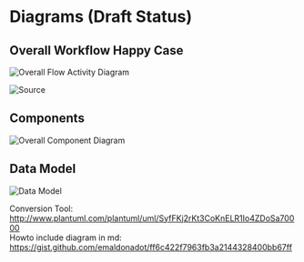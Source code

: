 # Diagrams (Draft Status)

## Overall Workflow Happy Case

![Overall Flow Activity Diagram](http://www.plantuml.com/plantuml/svg/TLDDSzem4BthL-ZMS4XfhdQdauIcdNOIma1cSbxRYwt1Ndca1U9_NsaDKqDL3XYzj-_3ckNUCpZUTwtwr33tFflF-nOe8fzBsysXP7CmFDnM1ce7tMs134g9IcKhTDxI4t5uRY9ag5v1ZRdArbWR7_37GUX0BA6BnA8rvUvr5tu9yMoBOiYLsUeREQ-jxMQQ6oHzit08Z4iy2gXq-6GNMAwmzHYK7yR7xCcSc4tnC4kLsIg7FG9VFaGIAwnQ6D3vNpIj4JD6Lt5-1yEv7CVmfNtTddJwcxxJG9NUs0ujeRohNCnV_IHHx8J-ANUJ79cElG2NJNv9V3UUdIdsZ0jmbRzY7uZidafySw69_rVQX-BdcGw9hqVYYwq3MqtnTCFn3kAt3qsI0driJ2jNnay7T8Cb55KrInRRbDRXfKy1vUuOt3CTXKlyu7ExP92GVipGN_NTbvbAXZnQQPnEUQZ1qFyItXhWT_0_zZInVaOuuBXqPyopxULmtiAfoKkeS5gXtzRGx8fER9Ew3pxnR_i7)

![Source](https://raw.githubusercontent.com/sopra-fs22-group-36/screw-your-neighbor-server/feature_diagrams/src/doc/screw_your_neighbor_overall_workflow.puml)

## Components
![Overall Component Diagram](http://www.plantuml.com/plantuml/png/TPDHJnin3CVVyocilkpfMccF226WWtKJqogezdBY8Mqy6f5BJhaKXYQ-EqaF2wUcbP2Il_zd_-oOyo7fc7QTKr-sAVN3oMpME-sBCjs4RfR_-k3HfyPO_H1rfrIlDu_w0M4oTpO7e87h67n2RoRmNq7-_GtEO8J9ayNdWSJoQs_2Ulro_t7_hZjarrywRRRildJw1UCel5QfTxRAUxbBANZsvLn7Cz27hmpwwb_2wBM3FzPWWFbM9xXO_g1i-GWDj6FmEcQyvn0VxwiKTnYVC6RRPLO-QVlRwZVS5F0AiQZKJoMo6P34nqGQpKQCOXvyYi4vZFMiFtHPbyMel8mGXGmTXocpiHkiGDureX01Xi1bKPzqAavlwuD1cFnSNb3LDf_BIvPdCphfjHwoOV4L5dPT7Z_j-TY3ZPvHfRM4M-p3O5E8XM6iL1F3wNHwneeTDYhYTGCopFiMOJfHG32gbkTTh5PBE87RgxkLAkTHvPkqpy3SXxPzc5Aq34gusShIl-nn8sq1rMzAK-_iT5FS2QTDS_RfEZDCxc5hpT24XP3PJ8I7PgKK5pcON6z10L0xYKsW7FW8KF8S68do7BtPTUuD)

## Data Model

![Data Model](http://www.plantuml.com/plantuml/svg/TLDDZvim4BtFhx3sacHJWdgDUjXye6pKBOb2icfLzU0ODq454nbJQTNslnTx76oWlO3ztl3UZFrugXILgYvo65sLkbNpCBpbL6XanieYP3cjgY3Dw4NI0Y0JYillb75oghXS7tSUii_fMn_Rq89taPVoV7xhGeSwxnKbh9G6WbQKVFWTM0j0RuJq6j060Rq6TB68sG2w8ABNW2OMCHimGkGn2CWdgjZLRGszBAbCmJ06N0XHreBnWWjrQ5QEmquHCq-37Mif81nfoe6hHdCKWZDmVg0_8ALMApEXAd1VblUQ1Rjc_2TFOT2CLsEfr1oS7hSzIQmqo430aVuuHX71ZhXZ1gtf4HD5sGyasotsy5_wICyvloU0FBn_885-uWNtqO6ghchfsUpHgz2KSnqMsJlYqeBMONZ2U6zkKbUF2yoPYL_N1UNnVhiUJ6Mb032_dIqZlm3-MCWCtm5GtKUqgGQcPCqLbqKc-7DskV9AwU78cDqddxiZcS2qsUIipgbgny7KsIR6D_EUswRq1nkklDYEfJwJEJ57e-bNccSfLIuXgDSjV4SgBJ77o4oyCJnfd8wUAoKfKyJZ6oeS1UI6dNAvlpTfWA_VHc5Nq3NZ7vcVrnw3V_I_6i3-_U9kGWQixcs8OgSMug8ko0f7NYG9VDp66zWjemESudNpN2xYk7d5spY2QBjvFa8IlKOn9DlFxUSO8IqGnxjJl8fW_xBuuWoRq6bsYeknBQVcDT5blJbTI4ocBbnvQHgx6_CAXxdj_TMMWYSkqhh8_m80)

Conversion Tool: http://www.plantuml.com/plantuml/uml/SyfFKj2rKt3CoKnELR1Io4ZDoSa70000 <br/>
Howto include diagram in md: https://gist.github.com/emaldonadot/ff6c422f7963fb3a2144328400bb67ff

